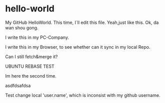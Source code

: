 # hello-world
My GitHub HelloWorld.
This time, I`ll edit this file.
Yeah,just like this.
Ok, da wan shou gong.


I write this in my PC-Company.

I write this in my Browser, to see whether can it sync in my local Repo.

Can I still fetch&merge it?



UBUNTU REBASE TEST

Im here the second time.

asdfdsafdsa

Test change local 'user.name', which is inconsist with my github username.
